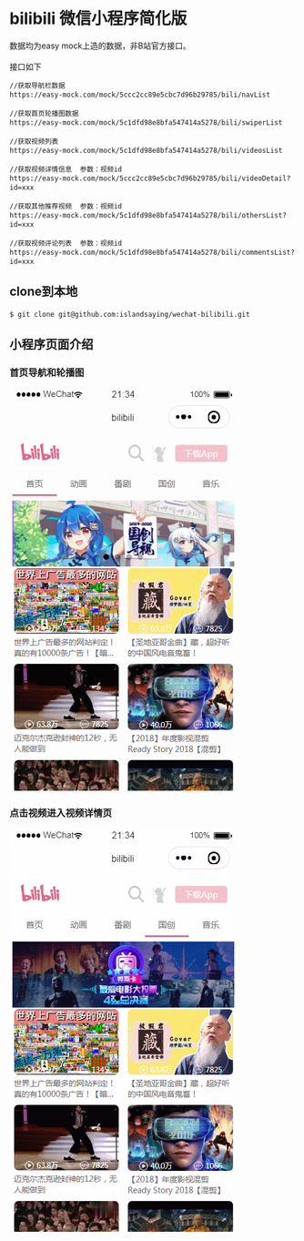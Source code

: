# bilibili 微信小程序简化版

数据均为easy mock上造的数据，非B站官方接口。<br><br>
接口如下
```
//获取导航栏数据
https://easy-mock.com/mock/5ccc2cc89e5cbc7d96b29785/bili/navList

//获取首页轮播图数据
https://easy-mock.com/mock/5c1dfd98e8bfa547414a5278/bili/swiperList

//获取视频列表
https://easy-mock.com/mock/5c1dfd98e8bfa547414a5278/bili/videosList

//获取视频详情信息  参数：视频id
https://easy-mock.com/mock/5ccc2cc89e5cbc7d96b29785/bili/videoDetail?id=xxx

//获取其他推荐视频  参数：视频id
https://easy-mock.com/mock/5c1dfd98e8bfa547414a5278/bili/othersList?id=xxx

//获取视频评论列表  参数：视频id
https://easy-mock.com/mock/5c1dfd98e8bfa547414a5278/bili/commentsList?id=xxx
```

## clone到本地
```
$ git clone git@github.com:islandsaying/wechat-bilibili.git
```

## 小程序页面介绍
### 首页导航和轮播图
![图片](https://github.com/islandsaying/wechat-bilibili/blob/master/gif/index.gif?raw=true)
<br>

### 点击视频进入视频详情页
![图片](https://github.com/islandsaying/wechat-bilibili/blob/master/gif/detail.gif?raw=true)

